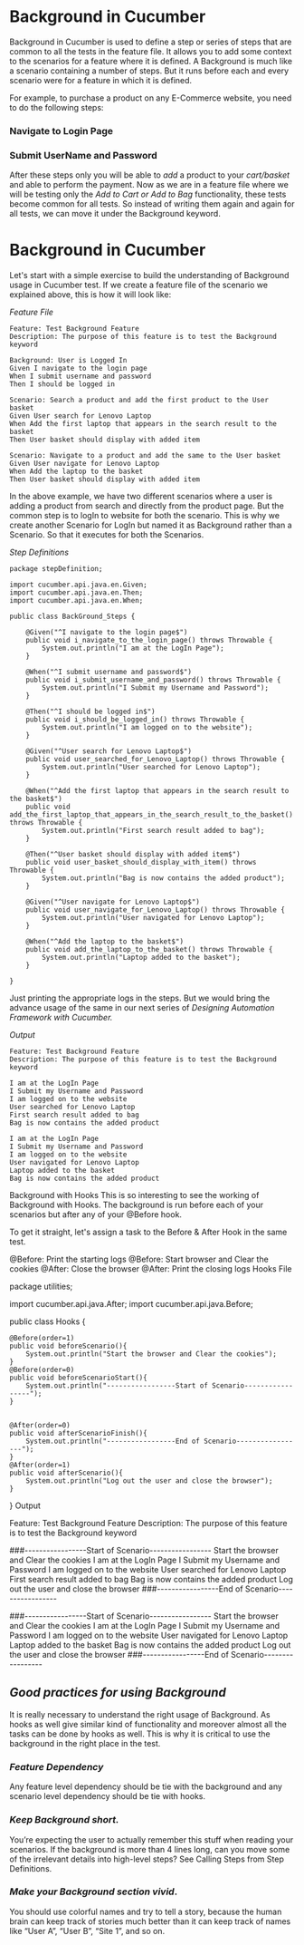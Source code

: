 # Background in Cucumber

Background in Cucumber is used to define a step or series of steps that are common to all the 
tests in the feature file. It allows you to add some context to the scenarios for a feature where 
it is defined. A Background is much like a scenario containing a number of steps. But it runs 
before each and every scenario were for a feature in which it is defined.

For example, to purchase a product on any E-Commerce website, you need to do the following steps:

### Navigate to Login Page
### Submit UserName and Password
After these steps only you will be able to _add_ a product to your _cart/basket_ and able to perform 
the payment. Now as we are in a feature file where we will be testing only 
the _Add to Cart or Add to Bag_ functionality, these tests become common for all tests. 
So instead of writing them again and again for all tests, we can move it under the Background keyword.

# Background in Cucumber

Let's start with a simple exercise to build the understanding of Background usage in Cucumber test. 
If we create a feature file of the scenario we explained above, this is how it will look like:

_Feature File_
```
Feature: Test Background Feature
Description: The purpose of this feature is to test the Background keyword

Background: User is Logged In
Given I navigate to the login page
When I submit username and password
Then I should be logged in

Scenario: Search a product and add the first product to the User basket
Given User search for Lenovo Laptop
When Add the first laptop that appears in the search result to the basket
Then User basket should display with added item

Scenario: Navigate to a product and add the same to the User basket
Given User navigate for Lenovo Laptop
When Add the laptop to the basket
Then User basket should display with added item
```

In the above example, we have two different scenarios where a user is adding a product from search 
and directly from the product page. But the common step is to logIn to website for both the scenario.
This is why we create another Scenario for LogIn but named it as Background rather than a Scenario. 
So that it executes for both the Scenarios.

_Step Definitions_
```
package stepDefinition;

import cucumber.api.java.en.Given;
import cucumber.api.java.en.Then;
import cucumber.api.java.en.When;

public class BackGround_Steps {

	@Given("^I navigate to the login page$")
	public void i_navigate_to_the_login_page() throws Throwable {
		System.out.println("I am at the LogIn Page");
	}

	@When("^I submit username and password$")
	public void i_submit_username_and_password() throws Throwable {
		System.out.println("I Submit my Username and Password");
	}

	@Then("^I should be logged in$")
	public void i_should_be_logged_in() throws Throwable {
		System.out.println("I am logged on to the website");
	}

	@Given("^User search for Lenovo Laptop$")
	public void user_searched_for_Lenovo_Laptop() throws Throwable {
		System.out.println("User searched for Lenovo Laptop");
	}

	@When("^Add the first laptop that appears in the search result to the basket$")
	public void add_the_first_laptop_that_appears_in_the_search_result_to_the_basket() throws Throwable {
		System.out.println("First search result added to bag");
	}

	@Then("^User basket should display with added item$")
	public void user_basket_should_display_with_item() throws Throwable {
		System.out.println("Bag is now contains the added product");
	}

	@Given("^User navigate for Lenovo Laptop$")
	public void user_navigate_for_Lenovo_Laptop() throws Throwable {
		System.out.println("User navigated for Lenovo Laptop");
	}

	@When("^Add the laptop to the basket$")
	public void add_the_laptop_to_the_basket() throws Throwable {
		System.out.println("Laptop added to the basket");
	}

}
```

Just printing the appropriate logs in the steps. But we would bring the advance usage of 
the same in our next series of _Designing Automation Framework with Cucumber._

_Output_

```
Feature: Test Background Feature
Description: The purpose of this feature is to test the Background keyword

I am at the LogIn Page
I Submit my Username and Password
I am logged on to the website
User searched for Lenovo Laptop
First search result added to bag
Bag is now contains the added product

I am at the LogIn Page
I Submit my Username and Password
I am logged on to the website
User navigated for Lenovo Laptop
Laptop added to the basket
Bag is now contains the added product
```

Background with Hooks
This is so interesting to see the working of Background with Hooks. 
The background is run before each of your scenarios but after any of your @Before hook.

To get it straight, let's assign a task to the Before & After Hook in the same test.

@Before: Print the starting logs
@Before: Start browser and Clear the cookies
@After:  Close the browser
@After: Print the closing logs
Hooks File

package utilities;

import cucumber.api.java.After;
import cucumber.api.java.Before;

public class Hooks {

	@Before(order=1)
    public void beforeScenario(){
        System.out.println("Start the browser and Clear the cookies");
    }	
	@Before(order=0)
    public void beforeScenarioStart(){
        System.out.println("-----------------Start of Scenario-----------------");
    }	
	
	
	@After(order=0)
    public void afterScenarioFinish(){
        System.out.println("-----------------End of Scenario-----------------");
    }	
	@After(order=1)
    public void afterScenario(){
        System.out.println("Log out the user and close the browser");
    }	

}
Output

Feature: Test Background Feature
Description: The purpose of this feature is to test the Background keyword

###-----------------Start of Scenario-----------------
Start the browser and Clear the cookies
I am at the LogIn Page
I Submit my Username and Password
I am logged on to the website
User searched for Lenovo Laptop
First search result added to bag
Bag is now contains the added product
Log out the user and close the browser
###-----------------End of Scenario-----------------

###-----------------Start of Scenario-----------------
Start the browser and Clear the cookies
I am at the LogIn Page
I Submit my Username and Password
I am logged on to the website
User navigated for Lenovo Laptop
Laptop added to the basket
Bag is now contains the added product
Log out the user and close the browser
###-----------------End of Scenario-----------------

## _Good practices for using Background_
It is really necessary to understand the right usage of Background. 
As hooks as well give similar kind of functionality and moreover almost all the tasks can be 
done by hooks as well. This is why it is critical to use the background in the right place in the test.

### _Feature Dependency_

Any feature level dependency should be tie with the background and any scenario level dependency 
should be tie with hooks.

### _Keep Background short._

You’re expecting the user to actually remember this stuff when reading your scenarios. 
If the background is more than 4 lines long, can you move some of the irrelevant details into 
high-level steps? See Calling Steps from Step Definitions.

### _Make your Background section vivid_.

You should use colorful names and try to tell a story, because the human brain can keep track of 
stories much better than it can keep track of names like “User A”, “User B”, “Site 1”, and so on.